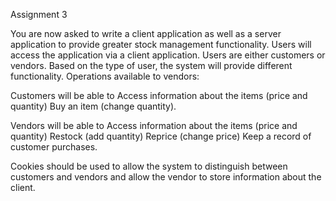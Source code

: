 Assignment 3

You are now asked to write a client application as well as a server application to provide greater stock management functionality. Users will access the application via a client application. Users are either customers or vendors. Based on the type of user, the system will provide different functionality. Operations available to vendors:

Customers will be able to
  Access information about the items (price and quantity)
  Buy an item (change quantity).

Vendors will be able to
  Access information about the items (price and quantity)
  Restock (add quantity)
  Reprice (change price)
  Keep a record of customer purchases.

Cookies should be used to allow the system to distinguish between customers and vendors and allow the vendor to store information about the client.
